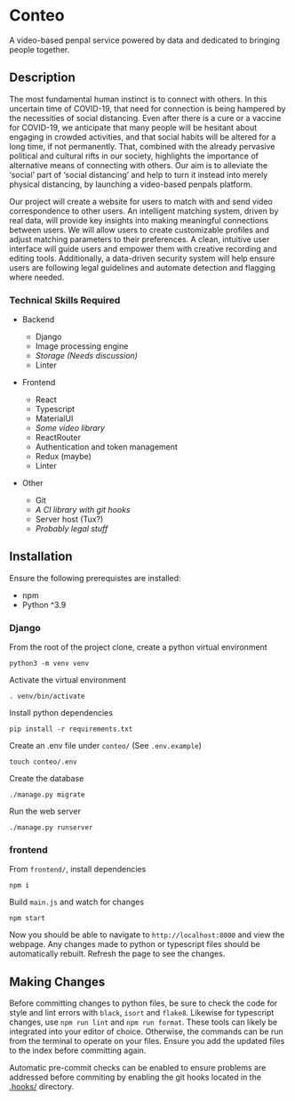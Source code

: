 # Conteo
A video-based penpal service powered by data and dedicated to bringing people
together.

## Description
The most fundamental human instinct is to connect with others. In this
uncertain time of COVID-19, that need for connection is being hampered by the
necessities of social distancing. Even after there is a cure or a vaccine for
COVID-19, we anticipate that many people will be hesitant about engaging in
crowded activities, and that social habits will be altered for a long time,
if not permanently. That, combined with the already pervasive political and
cultural rifts in our society, highlights the importance of alternative means
of connecting with others. Our aim is to alleviate the ‘social’ part of
‘social distancing’ and help to turn it instead into merely physical
distancing, by launching a video-based penpals platform.

Our project will create a website for users to match with and send video
correspondence to other users. An intelligent matching system, driven by real
data, will provide key insights into making meaningful connections between
users. We will allow users to create customizable profiles and adjust
matching parameters to their preferences. A clean, intuitive user interface
will guide users and empower them with creative recording and editing tools.
Additionally, a data-driven security system will help ensure users are
following legal guidelines and automate detection and flagging where needed.

### Technical Skills Required
- Backend
  - Django
  - Image processing engine
  - *Storage (Needs discussion)*
  - Linter

- Frontend
  - React
  - Typescript
  - MaterialUI
  - *Some video library*
  - ReactRouter
  - Authentication and token management
  - Redux (maybe)
  - Linter

- Other
  - Git
  - *A CI library with git hooks*
  - Server host (Tux?)
  - *Probably legal stuff*

## Installation
Ensure the following prerequistes are installed:
- npm
- Python ^3.9

### Django
From the root of the project clone, create a python virtual environment

    python3 -m venv venv

Activate the virtual environment

    . venv/bin/activate

Install python dependencies

    pip install -r requirements.txt

Create an .env file under `conteo/` (See `.env.example`)

    touch conteo/.env

Create the database

    ./manage.py migrate

Run the web server

    ./manage.py runserver

### frontend
From `frontend/`, install dependencies

    npm i

Build `main.js` and watch for changes

    npm start

Now you should be able to navigate to `http://localhost:8000` and view the
webpage. Any changes made to python or typescript files should be automatically
rebuilt. Refresh the page to see the changes.

## Making Changes
Before committing changes to python files, be sure to check the code for style
and lint errors with `black`, `isort` and `flake8`. Likewise for typescript
changes, use `npm run lint` and `npm run format`. These tools can likely be
integrated into your editor of choice. Otherwise, the commands can be run
from the terminal to operate on your files. Ensure you add the updated files
to the index before committing again.

Automatic pre-commit checks can be enabled to ensure problems are addressed
before commiting by enabling the git hooks located in the [.hooks/](.hooks)
directory.
